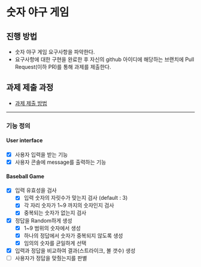 # 숫자 야구 게임
## 진행 방법
* 숫자 야구 게임 요구사항을 파악한다.
* 요구사항에 대한 구현을 완료한 후 자신의 github 아이디에 해당하는 브랜치에 Pull Request(이하 PR)를 통해 과제를 제출한다.

## 과제 제출 과정
* [과제 제출 방법](https://github.com/next-step/nextstep-docs/tree/master/precourse)

---
### 기능 정의
#### User interface
- [x] 사용자 입력을 받는 기능
- [x] 사용자 콘솔에 message를 출력하는 기능

#### Baseball Game
- [x] 입력 유효성을 검사
  - [x] 입력 숫자의 자릿수가 맞는지 검사 (default : 3)
  - [x] 각 자리 숫자가 1~9 까지의 숫자인지 검사
  - [x] 중복되는 숫자가 없는지 검사
- [x] 정답을 Random하게 생성
  - [x] 1~9 범위의 숫자에서 생성
  - [x] 하나의 정답에서 숫자가 중복되지 않도록 생성
  - [x] 임의의 숫자를 균일하게 선택
- [x] 입력과 정답을 비교하여 결과(스트라이크, 볼 갯수) 생성
- [ ] 사용자가 정답을 맞췄는지를 판별